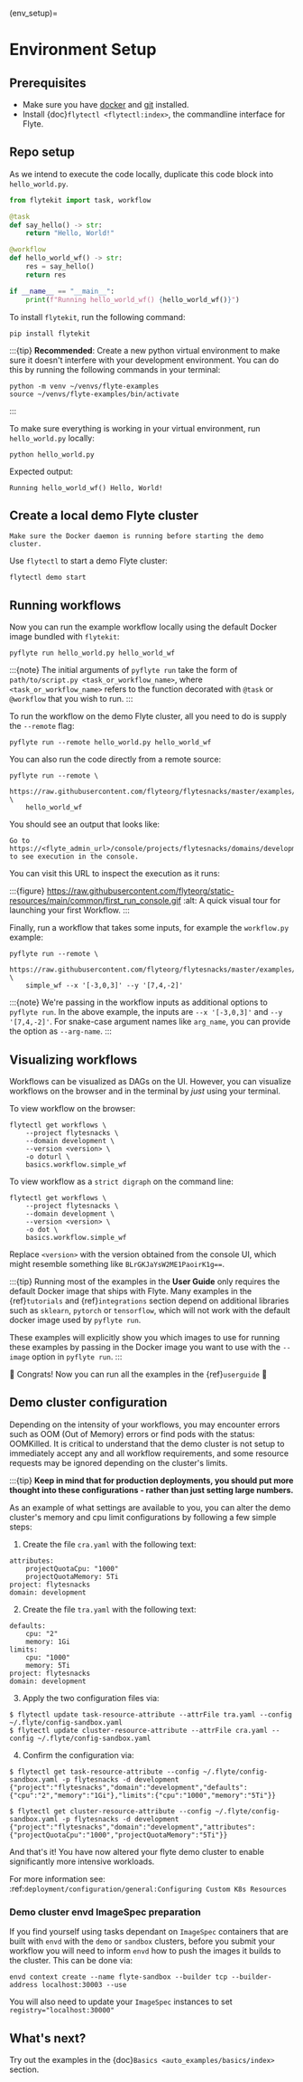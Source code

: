 (env_setup)=

# Environment Setup

## Prerequisites

- Make sure you have [docker](https://docs.docker.com/get-docker/) and [git](https://git-scm.com/) installed.
- Install {doc}`flytectl <flytectl:index>`, the commandline interface for Flyte.

## Repo setup

As we intend to execute the code locally, duplicate this code block into `hello_world.py`.

```python
from flytekit import task, workflow

@task
def say_hello() -> str:
    return "Hello, World!"

@workflow
def hello_world_wf() -> str:
    res = say_hello()
    return res

if __name__ == "__main__":
    print(f"Running hello_world_wf() {hello_world_wf()}")
```

To install `flytekit`, run the following command:

```
pip install flytekit
```

:::{tip}
**Recommended**: Create a new python virtual environment to make sure it doesn't interfere with your
development environment. You can do this by running the following commands in your terminal:

```{prompt} bash
python -m venv ~/venvs/flyte-examples
source ~/venvs/flyte-examples/bin/activate
```

:::

To make sure everything is working in your virtual environment, run `hello_world.py` locally:

```{prompt} bash
python hello_world.py
```

Expected output:

```{prompt}
Running hello_world_wf() Hello, World!
```

## Create a local demo Flyte cluster

```{important}
Make sure the Docker daemon is running before starting the demo cluster.
```

Use `flytectl` to start a demo Flyte cluster:

```{prompt} bash
flytectl demo start
```

## Running workflows

Now you can run the example workflow locally using the default Docker image bundled with `flytekit`:

```{prompt} bash
pyflyte run hello_world.py hello_world_wf
```

:::{note}
The initial arguments of `pyflyte run` take the form of
`path/to/script.py <task_or_workflow_name>`, where `<task_or_workflow_name>`
refers to the function decorated with `@task` or `@workflow` that you wish to run.
:::

To run the workflow on the demo Flyte cluster, all you need to do is supply the `--remote` flag:

```
pyflyte run --remote hello_world.py hello_world_wf
```

You can also run the code directly from a remote source:

```
pyflyte run --remote \
    https://raw.githubusercontent.com/flyteorg/flytesnacks/master/examples/basics/basics/hello_world.py \
    hello_world_wf
```

You should see an output that looks like:

```{prompt}
Go to https://<flyte_admin_url>/console/projects/flytesnacks/domains/development/executions/<execution_name> to see execution in the console.
```

You can visit this URL to inspect the execution as it runs:

:::{figure} https://raw.githubusercontent.com/flyteorg/static-resources/main/common/first_run_console.gif
:alt: A quick visual tour for launching your first Workflow.
:::

Finally, run a workflow that takes some inputs, for example the `workflow.py` example:

```{prompt} bash
pyflyte run --remote \
    https://raw.githubusercontent.com/flyteorg/flytesnacks/master/examples/basics/basics/workflow.py \
    simple_wf --x '[-3,0,3]' --y '[7,4,-2]'
```

:::{note}
We're passing in the workflow inputs as additional options to `pyflyte run`. In the above example, the
inputs are `--x '[-3,0,3]'` and `--y '[7,4,-2]'`. For snake-case argument names like `arg_name`, you can provide the
option as `--arg-name`.
:::

## Visualizing workflows

Workflows can be visualized as DAGs on the UI.
However, you can visualize workflows on the browser and in the terminal by _just_ using your terminal.

To view workflow on the browser:

```{prompt} bash $
flytectl get workflows \
    --project flytesnacks \
    --domain development \
    --version <version> \
    -o doturl \
    basics.workflow.simple_wf
```

To view workflow as a `strict digraph` on the command line:

```{prompt} bash $
flytectl get workflows \
    --project flytesnacks \
    --domain development \
    --version <version> \
    -o dot \
    basics.workflow.simple_wf
```

Replace `<version>` with the version obtained from the console UI,
which might resemble something like `BLrGKJaYsW2ME1PaoirK1g==`.

:::{tip}
Running most of the examples in the **User Guide** only requires the default Docker image that ships with Flyte.
Many examples in the {ref}`tutorials` and {ref}`integrations` section depend on additional libraries such as
`sklearn`, `pytorch` or `tensorflow`, which will not work with the default docker image used by `pyflyte run`.

These examples will explicitly show you which images to use for running these examples by passing in the Docker
image you want to use with the `--image` option in `pyflyte run`.
:::

🎉 Congrats! Now you can run all the examples in the {ref}`userguide` 🎉

## Demo cluster configuration

Depending on the intensity of your workflows, you may encounter errors such as OOM (Out of Memory) errors or find pods with the status: OOMKilled.
It is critical to understand that the demo cluster is not setup to immediately accept any and all workflow requirements, and some resource requests may be ignored depending on the cluster's limits.

:::{tip}
**Keep in mind that for production deployments, you should put more thought into these configurations - rather than just setting large numbers.**

As an example of what settings are available to you, you can alter the demo cluster's memory and cpu limit configurations by following a few simple steps:

1. Create the file `cra.yaml` with the following text:

```
attributes:
    projectQuotaCpu: "1000"
    projectQuotaMemory: 5Ti
project: flytesnacks
domain: development
```

2. Create the file `tra.yaml` with the following text:

```
defaults:
    cpu: "2"
    memory: 1Gi
limits:
    cpu: "1000"
    memory: 5Ti
project: flytesnacks
domain: development
```

3. Apply the two configuration files via:

```
$ flytectl update task-resource-attribute --attrFile tra.yaml --config ~/.flyte/config-sandbox.yaml
$ flytectl update cluster-resource-attribute --attrFile cra.yaml --config ~/.flyte/config-sandbox.yaml
```

4. Confirm the configuration via:

```
$ flytectl get task-resource-attribute --config ~/.flyte/config-sandbox.yaml -p flytesnacks -d development
{"project":"flytesnacks","domain":"development","defaults":{"cpu":"2","memory":"1Gi"},"limits":{"cpu":"1000","memory":"5Ti"}}

$ flytectl get cluster-resource-attribute --config ~/.flyte/config-sandbox.yaml -p flytesnacks -d development
{"project":"flytesnacks","domain":"development","attributes":{"projectQuotaCpu":"1000","projectQuotaMemory":"5Ti"}}
```

And that's it! You have now altered your flyte demo cluster to enable significantly more intensive workloads.

For more information see: :ref:`deployment/configuration/general:Configuring Custom K8s Resources` 

### Demo cluster envd ImageSpec preparation

If you find yourself using tasks dependant on `ImageSpec` containers that are built with `envd` with the `demo` or `sandbox` clusters,
before you submit your workflow you will need to inform `envd` how to push the images it builds to the cluster. This can
be done via:

```
envd context create --name flyte-sandbox --builder tcp --builder-address localhost:30003 --use
```
You will also need to update your `ImageSpec` instances to set `registry="localhost:30000"`


## What's next?

Try out the examples in the {doc}`Basics <auto_examples/basics/index>` section.
